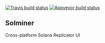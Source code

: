 [![Travis build status][travis-image]][travis-url]
[![Appveyor build status][appveyor-image]][appveyor-url]

[travis-image]: https://travis-ci.org/mvines/solminer.svg?branch=master
[travis-url]: https://travis-ci.org/mvines/solminer
[appveyor-image]: https://ci.appveyor.com/api/projects/status/tcu6rndl1cf8klqn/branch/master?svg=true
[appveyor-url]: https://ci.appveyor.com/project/solana-labs/solminer/history

## Solminer
Cross-platform Solana Replicator UI
